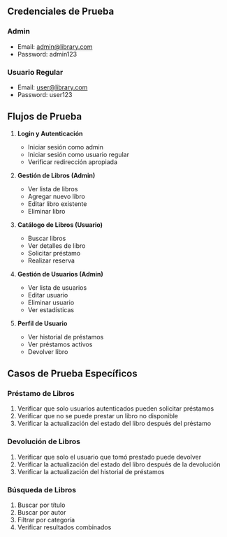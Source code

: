## Credenciales de Prueba

### Admin
- Email: admin@library.com
- Password: admin123

### Usuario Regular
- Email: user@library.com
- Password: user123

## Flujos de Prueba

1. **Login y Autenticación**
   - Iniciar sesión como admin
   - Iniciar sesión como usuario regular
   - Verificar redirección apropiada

2. **Gestión de Libros (Admin)**
   - Ver lista de libros
   - Agregar nuevo libro
   - Editar libro existente
   - Eliminar libro

3. **Catálogo de Libros (Usuario)**
   - Buscar libros
   - Ver detalles de libro
   - Solicitar préstamo
   - Realizar reserva

4. **Gestión de Usuarios (Admin)**
   - Ver lista de usuarios
   - Editar usuario
   - Eliminar usuario
   - Ver estadísticas

5. **Perfil de Usuario**
   - Ver historial de préstamos
   - Ver préstamos activos
   - Devolver libro

## Casos de Prueba Específicos

### Préstamo de Libros
1. Verificar que solo usuarios autenticados pueden solicitar préstamos
2. Verificar que no se puede prestar un libro no disponible
3. Verificar la actualización del estado del libro después del préstamo

### Devolución de Libros
1. Verificar que solo el usuario que tomó prestado puede devolver
2. Verificar la actualización del estado del libro después de la devolución
3. Verificar la actualización del historial de préstamos

### Búsqueda de Libros
1. Buscar por título
2. Buscar por autor
3. Filtrar por categoría
4. Verificar resultados combinados